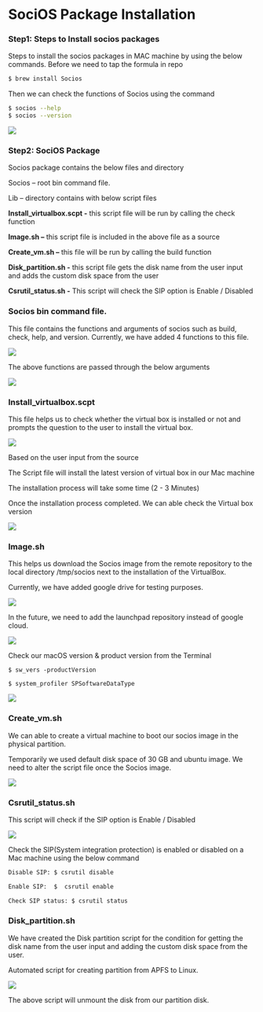 
# SociOS Package Installation

### Step1: Steps to Install socios packages

Steps to install the socios packages in MAC machine by using the below commands. Before we need to tap the formula in repo

```bash
$ brew install Socios
```

Then we can check the functions of Socios using the command

```bash
$ socios --help
$ socios --version
```

<img src="https://i.ibb.co/Gc65Lm4/image-0.png">

### Step2: SociOS Package

Socios package contains the below files and directory

Socios – root bin command file.

Lib – directory contains with below script files

**Install_virtualbox.scpt -** this script file will be run by calling the check function

**Image.sh –** this script file is included in the above file as a source

**Create_vm.sh –** this file will be run by calling the build function

**Disk_partition.sh -** this script file gets the disk name from the user input and adds the custom disk space from the user

**Csrutil_status.sh -**  This script will check the SIP option is Enable / Disabled

### Socios bin command file.

This file contains the functions and arguments of socios such as build, check, help, and version. Currently, we have added 4 functions to this file.

<img src="https://i.ibb.co/t3SKk29/Screenshot-1.jpg">

The above functions are passed through the below arguments 

<img src="https://i.ibb.co/0t0rncg/Screenshot-2.jpg">

### Install_virtualbox.scpt

This file helps us to check whether the virtual box is installed or not and prompts the question to the user to install the virtual box.

<img src="https://i.ibb.co/D4LwJSd/Screenshot-3.jpg">

Based on the user input from the source 

The Script file will install the latest version of virtual box in our Mac machine

The installation process will take some time (2 - 3 Minutes)

Once the installation process completed. We can able check the Virtual box version
 
<img src="https://i.ibb.co/Cbd6GVM/image-1.png">

### Image.sh

This helps us download the Socios image from the remote repository to the local directory /tmp/socios next to the installation of the VirtualBox. 

Currently, we have added google drive for testing purposes.

<img src="https://i.ibb.co/JsT2rBP/image-2.png">

In the future, we need to add the launchpad repository instead of google cloud.

<img src="https://i.ibb.co/tH4BF3N/image-3.png">

Check our macOS version & product version from the Terminal

```
$ sw_vers -productVersion 

$ system_profiler SPSoftwareDataType
```

<img src="https://i.ibb.co/K0fHbFC/image-4.png">

### Create_vm.sh

We can able to create a virtual machine to boot our socios image in the physical partition.

Temporarily we used default disk space of 30 GB and ubuntu image. We need to alter the script file once the Socios image.

<img src="https://i.ibb.co/HxrRK35/Screenshot-4.jpg">

### Csrutil_status.sh

This script will check if the SIP option is Enable / Disabled

<img src="https://i.ibb.co/4phBQBM/image-5.png">

Check the SIP(System integration protection) is enabled or disabled on a Mac machine using the below command 

```bash
Disable SIP: $ csrutil disable

Enable SIP:  $  csrutil enable

Check SIP status: $ csrutil status
```

### Disk_partition.sh

We have created the Disk partition script for the condition for getting the disk name from the user input and adding the custom disk space from the user.

Automated script for creating partition from APFS to Linux.

<img src="https://i.ibb.co/GC0zk7X/image-6.png">

The above script will unmount the disk from our partition disk.

